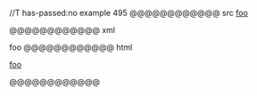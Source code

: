 //T has-passed:no
example 495
@@@@@@@@@@@@ src
[foo][bar]

[bar]: /url "title"
@@@@@@@@@@@@ xml
<?xml version="1.0" encoding="UTF-8"?>
<!DOCTYPE document SYSTEM "CommonMark.dtd">
<document xmlns="http://commonmark.org/xml/1.0">
  <paragraph>
    <link destination="/url" title="title">
      <text>foo</text>
    </link>
  </paragraph>
</document>
@@@@@@@@@@@@ html
<p><a href="/url" title="title">foo</a></p>
@@@@@@@@@@@@

